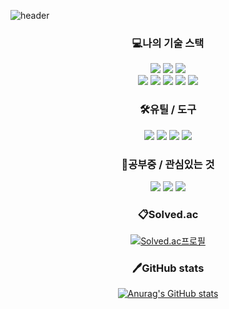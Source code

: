 
<!--
### Hi there 👋
**SeungheonShin/SeungheonShin** is a ✨ _special_ ✨ repository because its `README.md` (this file) appears on your GitHub profile.

Here are some ideas to get you started:

- 🔭 I’m currently working on ...
- 🌱 I’m currently learning ...
- 👯 I’m looking to collaborate on ...
- 🤔 I’m looking for help with ...
- 💬 Ask me about ...
- 📫 How to reach me: ...
- 😄 Pronouns: ...
- ⚡ Fun fact: ...
-->

![header](https://capsule-render.vercel.app/api?type=Waving&color=0:F4BFBF,100:8CC0DE&height=300&section=header&text=%EC%8B%A0%EC%8A%B9%ED%97%8C's%20Github&fontSize=60&fontColor=ffffff&animation=fadeIn)

<h3 align="center">💻나의 기술 스택</h3>
<div align=center>
<img src="https://img.shields.io/badge/Java-007396?style=flat-square&logo=Java&logoColor=white"/> 
<img src="https://img.shields.io/badge/Python-3776AB?style=flat-square&logo=Python&logoColor=white"/> 
<img src="https://img.shields.io/badge/JavaScript-F7DF1E?style=flat-square&logo=JavaScript&logoColor=white"/> 
<br/>
  
<img src="https://img.shields.io/badge/Node.js-339933?style=flat-square&logo=Node.js&logoColor=white"/>
<img src="https://img.shields.io/badge/Express.js-000000?style=flat-square&logo=Express&logoColor=white"/>
<img src="https://img.shields.io/badge/MySQL-4479A1?style=flat-square&logo=MySQL&logoColor=white"/> 
<img src="https://img.shields.io/badge/Selenium-43B02A?style=flat-square&logo=Selenium&logoColor=white"/>
<img src="https://img.shields.io/badge/Sequelize-52B0E7?style=flat-square&logo=Sequelize&logoColor=white"/>

</div>

<h3 align="center">🛠️유틸 / 도구</h3>
<div align=center>
<img src="https://img.shields.io/badge/Git-F05032?style=flat-square&logo=Git&logoColor=white"/>
<img src="https://img.shields.io/badge/Slack-4A154B?style=flat-square&logo=Slack&logoColor=white"/>
<img src="https://img.shields.io/badge/Jira-0052CC?style=flat-square&logo=Jira&logoColor=white"/>
<img src="https://img.shields.io/badge/Postman-FF6C37?style=flat-square&logo=Postman&logoColor=white"/>
</div>

</div>

<h3 align="center">📖공부중 / 관심있는 것</h3>
<div align=center>
<img src="https://img.shields.io/badge/Docker-2496ED?style=flat-square&logo=Docker&logoColor=white"/>
<img src="https://img.shields.io/badge/AWS-232F3E?style=flat-square&logo=Amazon AWS&logoColor=white"/>
<img src="https://img.shields.io/badge/GitHub Actions-2088FF?style=flat-square&logo=GitHub Actions&logoColor=white"/>
</div>





<div align="center">
  <h3 align="center">📋Solved.ac</h3>
  
  [![Solved.ac프로필](http://mazassumnida.wtf/api/v2/generate_badge?boj=gody8756)](https://solved.ac/gody8756)
  
</div>

<div align="center">
  <h3 align="center">🖊️GitHub stats</h3>
  
  [![Anurag's GitHub stats](https://github-readme-stats.vercel.app/api?username=SeungheonShin&theme=slateorange)](https://github.com/SeungheonShin/github-readme-stats)
<div>


